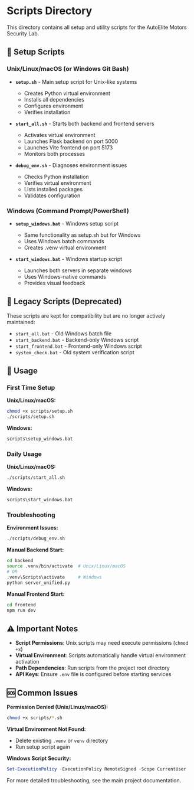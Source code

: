 # Scripts Directory

This directory contains all setup and utility scripts for the AutoElite Motors Security Lab.

## 🚀 Setup Scripts

### Unix/Linux/macOS (or Windows Git Bash)

- **`setup.sh`** - Main setup script for Unix-like systems
  - Creates Python virtual environment
  - Installs all dependencies
  - Configures environment
  - Verifies installation

- **`start_all.sh`** - Starts both backend and frontend servers
  - Activates virtual environment
  - Launches Flask backend on port 5000
  - Launches Vite frontend on port 5173
  - Monitors both processes

- **`debug_env.sh`** - Diagnoses environment issues
  - Checks Python installation
  - Verifies virtual environment
  - Lists installed packages
  - Validates configuration

### Windows (Command Prompt/PowerShell)

- **`setup_windows.bat`** - Windows setup script
  - Same functionality as setup.sh but for Windows
  - Uses Windows batch commands
  - Creates .venv virtual environment

- **`start_windows.bat`** - Windows startup script
  - Launches both servers in separate windows
  - Uses Windows-native commands
  - Provides visual feedback

## 📜 Legacy Scripts (Deprecated)

These scripts are kept for compatibility but are no longer actively maintained:

- `start_all.bat` - Old Windows batch file
- `start_backend.bat` - Backend-only Windows script
- `start_frontend.bat` - Frontend-only Windows script
- `system_check.bat` - Old system verification script

## 🔧 Usage

### First Time Setup

**Unix/Linux/macOS:**
```bash
chmod +x scripts/setup.sh
./scripts/setup.sh
```

**Windows:**
```cmd
scripts\setup_windows.bat
```

### Daily Usage

**Unix/Linux/macOS:**
```bash
./scripts/start_all.sh
```

**Windows:**
```cmd
scripts\start_windows.bat
```

### Troubleshooting

**Environment Issues:**
```bash
./scripts/debug_env.sh
```

**Manual Backend Start:**
```bash
cd backend
source .venv/bin/activate  # Unix/Linux/macOS
# OR
.venv\Scripts\activate     # Windows
python server_unified.py
```

**Manual Frontend Start:**
```bash
cd frontend
npm run dev
```

## ⚠️ Important Notes

- **Script Permissions**: Unix scripts may need execute permissions (`chmod +x`)
- **Virtual Environment**: Scripts automatically handle virtual environment activation
- **Path Dependencies**: Run scripts from the project root directory
- **API Keys**: Ensure `.env` file is configured before starting services

## 🆘 Common Issues

**Permission Denied (Unix/Linux/macOS):**
```bash
chmod +x scripts/*.sh
```

**Virtual Environment Not Found:**
- Delete existing `.venv` or `venv` directory
- Run setup script again

**Windows Script Security:**
```powershell
Set-ExecutionPolicy -ExecutionPolicy RemoteSigned -Scope CurrentUser
```

For more detailed troubleshooting, see the main project documentation.